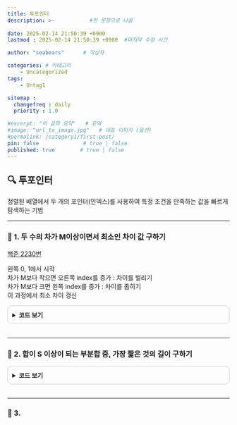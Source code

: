 ```yaml
---
title: 투포인터
description: >-           #한 문장으로 나옴
  
date: 2025-02-14 21:50:39 +0900
lastmod : 2025-02-14 21:50:39 +0900  #마지막 수정 시간

author: "seabears"      # 작성자

categories: # 카테고리
    - Uncategorized  
tags: 
    - Untag1

sitemap :
  changefreq : daily
  priority : 1.0

#excerpt: "이 글의 요약"   # 요약
#image: "url_to_image.jpg"   # 대표 이미지 (옵션)
#permalink: /category1/first-post/
pin: false              # true | false
published: true        # true | false
---
```


## 🔍 투포인터
정렬된 배열에서 두 개의 포인터(인덱스)를 사용하여 특정 조건을 만족하는 값을 빠르게 탐색하는 기법  

---
### 📌 1. 두 수의 차가 M이상이면서 최소인 차이 값 구하기
[백준 2230번](https://www.acmicpc.net/problem/2230)  

왼쪽 0, 1에서 시작  
차가 M보다 작으면 오른쪽 index를 증가 : 차이를 벌리기  
차가 M보다 크면 왼쪽 index를 증가 : 차이를 좁히기  
이 과정에서 최소 차이 갱신  
<details style="border: 1px solid #ccc; border-radius: 10px; padding: 10px;">
    <summary style="font-weight: bold; cursor: pointer;">코드 보기</summary>
    <div markdown="1" style="margin-top: 10px;">

```c
#include <stdio.h>
#include <stdlib.h>

#define MAX_N 100000

int A[MAX_N];

// 비교 함수 (오름차순 정렬용)
int compare(const void* a, const void* b) {
    return (*(int*)a - *(int*)b);
}

int main() {
    int N;
    int M, min_diff = 2000000000; // 문제 조건의 최대값
    scanf("%d %d", &N, &M);

    for (int i = 0; i < N; i++) {
        scanf("%d", &A[i]);
    }

    // 배열 정렬 (O(N log N))
    qsort(A, N, sizeof(int), compare);

    int left = 0, right = 1;

    // 투 포인터 탐색 (O(N))
    while (right < N) {
        //printf("%d %d\n", A[left], A[right]);
        int diff = A[right] - A[left];

        if (diff >= M) { // 조건을 만족하면 최소 차이 갱신
            if (diff < min_diff) {
                min_diff = diff;
            }
            left++; // 더 작은 차이를 찾기 위해 left 증가
        }
        else {
            right++; // M 이상이 아니면 right 증가
        }
    }

    printf("%d\n", min_diff);
    return 0;
}
/*
N개의 정수로 이루어진 수열에서 두 수(중복가능)고를 때,
차이가 M이상이면서 제일 작은 값을 구하라

N 100,000이니까 N^2은 2초 이상임

1. 정렬
2. 왼쪽 오른쪽 계속 좁혀오면서 차이 확인
3. 처음 M 미만 될때에서 멈춰
4.

6 2
1 5 6 9 13 15

8 11
1 5 6 9 13 15 36 39


for (int i = 0; i < N; i++) {
    for (int j = i; j < N; j++) {
        int diff = A[j] - A[i];
        if (diff < min_diff && diff >= M) {
            min_diff = diff;
        }
    }
}
*/
```

</div>
</details>
<br>

---
### 📌 2. 합이 S 이상이 되는 부분합 중, 가장 짧은 것의 길이 구하기
<details style="border: 1px solid #ccc; border-radius: 10px; padding: 10px;">
    <summary style="font-weight: bold; cursor: pointer;">코드 보기</summary>
    <div markdown="1" style="margin-top: 10px;">

```c
#include<stdio.h>

#define MAX 100000
#define INF (~(1<<31))

int N, S;
int arr[MAX];

void solve() {
	int left = 0, right = 0;
	int minlen = INF;
	int len = 0;
	int sum = arr[left];	//초기값
	while (right < N) {
		len = right - left + 1;

		//최수 개수 갱신
		if (sum >= S) {
			if (len < minlen) {
				minlen = len;
			}

		//index옮기기
			sum -= arr[left];
			left++;
		}
		else if (sum < S) {
			right++;
			if(right < N) sum += arr[right];
		}
	}
	if (minlen == INF) printf("0\n");	//합 만드는 거 불가할 때
	else printf("%d\n", minlen);
}
int main() {
	scanf("%d %d", &N, &S);
	for (int i = 0; i < N; i++) {
		scanf("%d", &arr[i]);
	}

	solve();

	return 0;
}
/*
N개의 수열에서 연속된 부분합 중 S이상, 가장 적게 선택

*/
```

</div>
</details>
<br>

---
### 📌 3. 
